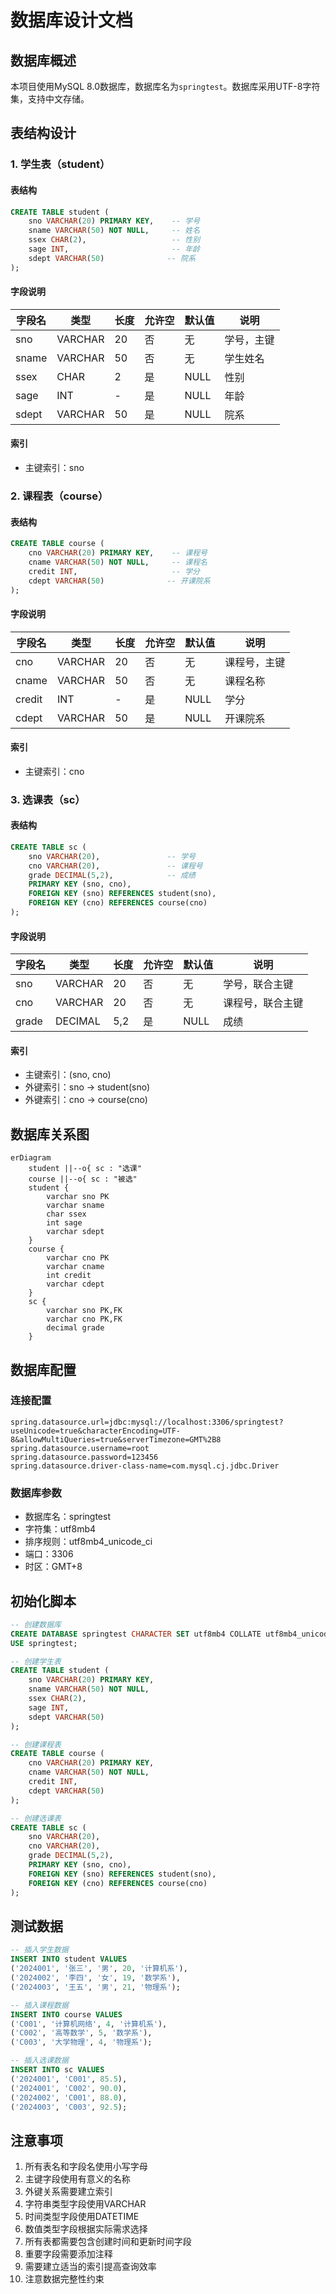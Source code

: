 # 数据库设计文档

## 数据库概述

本项目使用MySQL 8.0数据库，数据库名为`springtest`。数据库采用UTF-8字符集，支持中文存储。

## 表结构设计

### 1. 学生表（student）

#### 表结构
```sql
CREATE TABLE student (
    sno VARCHAR(20) PRIMARY KEY,    -- 学号
    sname VARCHAR(50) NOT NULL,     -- 姓名
    ssex CHAR(2),                   -- 性别
    sage INT,                       -- 年龄
    sdept VARCHAR(50)              -- 院系
);
```

#### 字段说明
| 字段名 | 类型 | 长度 | 允许空 | 默认值 | 说明 |
|--------|------|------|--------|--------|------|
| sno | VARCHAR | 20 | 否 | 无 | 学号，主键 |
| sname | VARCHAR | 50 | 否 | 无 | 学生姓名 |
| ssex | CHAR | 2 | 是 | NULL | 性别 |
| sage | INT | - | 是 | NULL | 年龄 |
| sdept | VARCHAR | 50 | 是 | NULL | 院系 |

#### 索引
- 主键索引：sno

### 2. 课程表（course）

#### 表结构
```sql
CREATE TABLE course (
    cno VARCHAR(20) PRIMARY KEY,    -- 课程号
    cname VARCHAR(50) NOT NULL,     -- 课程名
    credit INT,                     -- 学分
    cdept VARCHAR(50)              -- 开课院系
);
```

#### 字段说明
| 字段名 | 类型 | 长度 | 允许空 | 默认值 | 说明 |
|--------|------|------|--------|--------|------|
| cno | VARCHAR | 20 | 否 | 无 | 课程号，主键 |
| cname | VARCHAR | 50 | 否 | 无 | 课程名称 |
| credit | INT | - | 是 | NULL | 学分 |
| cdept | VARCHAR | 50 | 是 | NULL | 开课院系 |

#### 索引
- 主键索引：cno

### 3. 选课表（sc）

#### 表结构
```sql
CREATE TABLE sc (
    sno VARCHAR(20),               -- 学号
    cno VARCHAR(20),               -- 课程号
    grade DECIMAL(5,2),            -- 成绩
    PRIMARY KEY (sno, cno),
    FOREIGN KEY (sno) REFERENCES student(sno),
    FOREIGN KEY (cno) REFERENCES course(cno)
);
```

#### 字段说明
| 字段名 | 类型 | 长度 | 允许空 | 默认值 | 说明 |
|--------|------|------|--------|--------|------|
| sno | VARCHAR | 20 | 否 | 无 | 学号，联合主键 |
| cno | VARCHAR | 20 | 否 | 无 | 课程号，联合主键 |
| grade | DECIMAL | 5,2 | 是 | NULL | 成绩 |

#### 索引
- 主键索引：(sno, cno)
- 外键索引：sno -> student(sno)
- 外键索引：cno -> course(cno)

## 数据库关系图

```mermaid
erDiagram
    student ||--o{ sc : "选课"
    course ||--o{ sc : "被选"
    student {
        varchar sno PK
        varchar sname
        char ssex
        int sage
        varchar sdept
    }
    course {
        varchar cno PK
        varchar cname
        int credit
        varchar cdept
    }
    sc {
        varchar sno PK,FK
        varchar cno PK,FK
        decimal grade
    }
```

## 数据库配置

### 连接配置
```properties
spring.datasource.url=jdbc:mysql://localhost:3306/springtest?useUnicode=true&characterEncoding=UTF-8&allowMultiQueries=true&serverTimezone=GMT%2B8
spring.datasource.username=root
spring.datasource.password=123456
spring.datasource.driver-class-name=com.mysql.cj.jdbc.Driver
```

### 数据库参数
- 数据库名：springtest
- 字符集：utf8mb4
- 排序规则：utf8mb4_unicode_ci
- 端口：3306
- 时区：GMT+8

## 初始化脚本

```sql
-- 创建数据库
CREATE DATABASE springtest CHARACTER SET utf8mb4 COLLATE utf8mb4_unicode_ci;
USE springtest;

-- 创建学生表
CREATE TABLE student (
    sno VARCHAR(20) PRIMARY KEY,
    sname VARCHAR(50) NOT NULL,
    ssex CHAR(2),
    sage INT,
    sdept VARCHAR(50)
);

-- 创建课程表
CREATE TABLE course (
    cno VARCHAR(20) PRIMARY KEY,
    cname VARCHAR(50) NOT NULL,
    credit INT,
    cdept VARCHAR(50)
);

-- 创建选课表
CREATE TABLE sc (
    sno VARCHAR(20),
    cno VARCHAR(20),
    grade DECIMAL(5,2),
    PRIMARY KEY (sno, cno),
    FOREIGN KEY (sno) REFERENCES student(sno),
    FOREIGN KEY (cno) REFERENCES course(cno)
);
```

## 测试数据

```sql
-- 插入学生数据
INSERT INTO student VALUES
('2024001', '张三', '男', 20, '计算机系'),
('2024002', '李四', '女', 19, '数学系'),
('2024003', '王五', '男', 21, '物理系');

-- 插入课程数据
INSERT INTO course VALUES
('C001', '计算机网络', 4, '计算机系'),
('C002', '高等数学', 5, '数学系'),
('C003', '大学物理', 4, '物理系');

-- 插入选课数据
INSERT INTO sc VALUES
('2024001', 'C001', 85.5),
('2024001', 'C002', 90.0),
('2024002', 'C001', 88.0),
('2024003', 'C003', 92.5);
```

## 注意事项

1. 所有表名和字段名使用小写字母
2. 主键字段使用有意义的名称
3. 外键关系需要建立索引
4. 字符串类型字段使用VARCHAR
5. 时间类型字段使用DATETIME
6. 数值类型字段根据实际需求选择
7. 所有表都需要包含创建时间和更新时间字段
8. 重要字段需要添加注释
9. 需要建立适当的索引提高查询效率
10. 注意数据完整性约束 